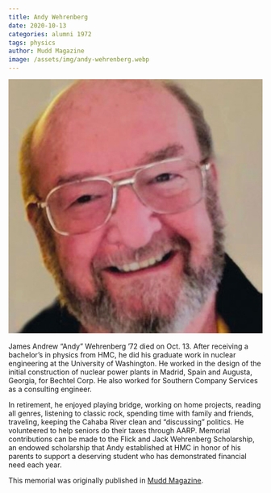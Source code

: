 ```yaml
---
title: Andy Wehrenberg
date: 2020-10-13
categories: alumni 1972
tags: physics
author: Mudd Magazine
image: /assets/img/andy-wehrenberg.webp
---
```

![Andy Wehrenberg](/assets/img/andy-wehrenberg.webp)

James Andrew “Andy” Wehrenberg ’72 died on Oct. 13. After receiving a bachelor’s in physics from HMC, he did his graduate work in nuclear engineering at the University of Washington. He worked in the design of the initial construction of nuclear power plants in Madrid, Spain and Augusta, Georgia, for Bechtel Corp. He also worked for Southern Company Services as a consulting engineer.

In retirement, he enjoyed playing bridge, working on home projects, reading all genres, listening to classic rock, spending time with family and friends, traveling, keeping the Cahaba River clean and “discussing” politics. He volunteered to help seniors do their taxes through AARP. Memorial contributions can be made to the Flick and Jack Wehrenberg Scholarship, an endowed scholarship that Andy established at HMC in honor of his parents to support a deserving student who has demonstrated financial need each year.

This memorial was originally published in [Mudd Magazine](https://issuu.com/hmcommar/docs/hmc-fall-winter-magazine-2020-issuu).
